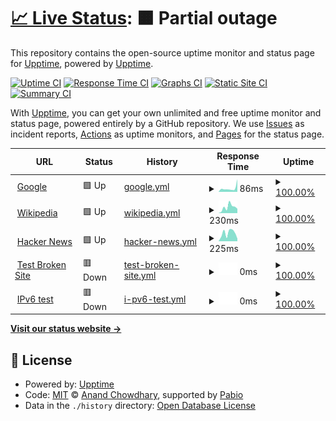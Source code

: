 # [📈 Live Status](https://upptime.github.io/upptime): <!--live status--> **🟧 Partial outage**

This repository contains the open-source uptime monitor and status page for [Upptime](https://upptime.js.org), powered by [Upptime](https://github.com/upptime/upptime).

[![Uptime CI](https://github.com/jdenicola/dumonitor/workflows/Uptime%20CI/badge.svg)](https://github.com/jdenicola/dumonitor/actions?query=workflow%3A%22Uptime+CI%22)
[![Response Time CI](https://github.com/jdenicola/dumonitor/workflows/Response%20Time%20CI/badge.svg)](https://github.com/jdenicola/dumonitor/actions?query=workflow%3A%22Response+Time+CI%22)
[![Graphs CI](https://github.com/jdenicola/dumonitor/workflows/Graphs%20CI/badge.svg)](https://github.com/jdenicola/dumonitor/actions?query=workflow%3A%22Graphs+CI%22)
[![Static Site CI](https://github.com/jdenicola/dumonitor/workflows/Static%20Site%20CI/badge.svg)](https://github.com/jdenicola/dumonitor/actions?query=workflow%3A%22Static+Site+CI%22)
[![Summary CI](https://github.com/jdenicola/dumonitor/workflows/Summary%20CI/badge.svg)](https://github.com/jdenicola/dumonitor/actions?query=workflow%3A%22Summary+CI%22)

With [Upptime](https://upptime.js.org), you can get your own unlimited and free uptime monitor and status page, powered entirely by a GitHub repository. We use [Issues](https://github.com/upptime/upptime/issues) as incident reports, [Actions](https://github.com/jdenicola/dumonitor/actions) as uptime monitors, and [Pages](https://upptime.github.io/upptime) for the status page.

<!--start: status pages-->
<!-- This summary is generated by Upptime (https://github.com/upptime/upptime) -->
<!-- Do not edit this manually, your changes will be overwritten -->
<!-- prettier-ignore -->
| URL | Status | History | Response Time | Uptime |
| --- | ------ | ------- | ------------- | ------ |
| <img alt="" src="https://icons.duckduckgo.com/ip3/www.google.com.ico" height="13"> [Google](https://www.google.com) | 🟩 Up | [google.yml](https://github.com/jdenicola/dumonitor/commits/HEAD/history/google.yml) | <details><summary><img alt="Response time graph" src="./graphs/google/response-time-week.png" height="20"> 86ms</summary><br><a href="https://jdenicola.github.io/dumonitor/history/google"><img alt="Response time 86" src="https://img.shields.io/endpoint?url=https%3A%2F%2Fraw.githubusercontent.com%2Fjdenicola%2Fdumonitor%2FHEAD%2Fapi%2Fgoogle%2Fresponse-time.json"></a><br><a href="https://jdenicola.github.io/dumonitor/history/google"><img alt="24-hour response time 86" src="https://img.shields.io/endpoint?url=https%3A%2F%2Fraw.githubusercontent.com%2Fjdenicola%2Fdumonitor%2FHEAD%2Fapi%2Fgoogle%2Fresponse-time-day.json"></a><br><a href="https://jdenicola.github.io/dumonitor/history/google"><img alt="7-day response time 86" src="https://img.shields.io/endpoint?url=https%3A%2F%2Fraw.githubusercontent.com%2Fjdenicola%2Fdumonitor%2FHEAD%2Fapi%2Fgoogle%2Fresponse-time-week.json"></a><br><a href="https://jdenicola.github.io/dumonitor/history/google"><img alt="30-day response time 86" src="https://img.shields.io/endpoint?url=https%3A%2F%2Fraw.githubusercontent.com%2Fjdenicola%2Fdumonitor%2FHEAD%2Fapi%2Fgoogle%2Fresponse-time-month.json"></a><br><a href="https://jdenicola.github.io/dumonitor/history/google"><img alt="1-year response time 86" src="https://img.shields.io/endpoint?url=https%3A%2F%2Fraw.githubusercontent.com%2Fjdenicola%2Fdumonitor%2FHEAD%2Fapi%2Fgoogle%2Fresponse-time-year.json"></a></details> | <details><summary><a href="https://jdenicola.github.io/dumonitor/history/google">100.00%</a></summary><a href="https://jdenicola.github.io/dumonitor/history/google"><img alt="All-time uptime 100.00%" src="https://img.shields.io/endpoint?url=https%3A%2F%2Fraw.githubusercontent.com%2Fjdenicola%2Fdumonitor%2FHEAD%2Fapi%2Fgoogle%2Fuptime.json"></a><br><a href="https://jdenicola.github.io/dumonitor/history/google"><img alt="24-hour uptime 100.00%" src="https://img.shields.io/endpoint?url=https%3A%2F%2Fraw.githubusercontent.com%2Fjdenicola%2Fdumonitor%2FHEAD%2Fapi%2Fgoogle%2Fuptime-day.json"></a><br><a href="https://jdenicola.github.io/dumonitor/history/google"><img alt="7-day uptime 100.00%" src="https://img.shields.io/endpoint?url=https%3A%2F%2Fraw.githubusercontent.com%2Fjdenicola%2Fdumonitor%2FHEAD%2Fapi%2Fgoogle%2Fuptime-week.json"></a><br><a href="https://jdenicola.github.io/dumonitor/history/google"><img alt="30-day uptime 100.00%" src="https://img.shields.io/endpoint?url=https%3A%2F%2Fraw.githubusercontent.com%2Fjdenicola%2Fdumonitor%2FHEAD%2Fapi%2Fgoogle%2Fuptime-month.json"></a><br><a href="https://jdenicola.github.io/dumonitor/history/google"><img alt="1-year uptime 100.00%" src="https://img.shields.io/endpoint?url=https%3A%2F%2Fraw.githubusercontent.com%2Fjdenicola%2Fdumonitor%2FHEAD%2Fapi%2Fgoogle%2Fuptime-year.json"></a></details>
| <img alt="" src="https://icons.duckduckgo.com/ip3/en.wikipedia.org.ico" height="13"> [Wikipedia](https://en.wikipedia.org) | 🟩 Up | [wikipedia.yml](https://github.com/jdenicola/dumonitor/commits/HEAD/history/wikipedia.yml) | <details><summary><img alt="Response time graph" src="./graphs/wikipedia/response-time-week.png" height="20"> 230ms</summary><br><a href="https://jdenicola.github.io/dumonitor/history/wikipedia"><img alt="Response time 230" src="https://img.shields.io/endpoint?url=https%3A%2F%2Fraw.githubusercontent.com%2Fjdenicola%2Fdumonitor%2FHEAD%2Fapi%2Fwikipedia%2Fresponse-time.json"></a><br><a href="https://jdenicola.github.io/dumonitor/history/wikipedia"><img alt="24-hour response time 230" src="https://img.shields.io/endpoint?url=https%3A%2F%2Fraw.githubusercontent.com%2Fjdenicola%2Fdumonitor%2FHEAD%2Fapi%2Fwikipedia%2Fresponse-time-day.json"></a><br><a href="https://jdenicola.github.io/dumonitor/history/wikipedia"><img alt="7-day response time 230" src="https://img.shields.io/endpoint?url=https%3A%2F%2Fraw.githubusercontent.com%2Fjdenicola%2Fdumonitor%2FHEAD%2Fapi%2Fwikipedia%2Fresponse-time-week.json"></a><br><a href="https://jdenicola.github.io/dumonitor/history/wikipedia"><img alt="30-day response time 230" src="https://img.shields.io/endpoint?url=https%3A%2F%2Fraw.githubusercontent.com%2Fjdenicola%2Fdumonitor%2FHEAD%2Fapi%2Fwikipedia%2Fresponse-time-month.json"></a><br><a href="https://jdenicola.github.io/dumonitor/history/wikipedia"><img alt="1-year response time 230" src="https://img.shields.io/endpoint?url=https%3A%2F%2Fraw.githubusercontent.com%2Fjdenicola%2Fdumonitor%2FHEAD%2Fapi%2Fwikipedia%2Fresponse-time-year.json"></a></details> | <details><summary><a href="https://jdenicola.github.io/dumonitor/history/wikipedia">100.00%</a></summary><a href="https://jdenicola.github.io/dumonitor/history/wikipedia"><img alt="All-time uptime 100.00%" src="https://img.shields.io/endpoint?url=https%3A%2F%2Fraw.githubusercontent.com%2Fjdenicola%2Fdumonitor%2FHEAD%2Fapi%2Fwikipedia%2Fuptime.json"></a><br><a href="https://jdenicola.github.io/dumonitor/history/wikipedia"><img alt="24-hour uptime 100.00%" src="https://img.shields.io/endpoint?url=https%3A%2F%2Fraw.githubusercontent.com%2Fjdenicola%2Fdumonitor%2FHEAD%2Fapi%2Fwikipedia%2Fuptime-day.json"></a><br><a href="https://jdenicola.github.io/dumonitor/history/wikipedia"><img alt="7-day uptime 100.00%" src="https://img.shields.io/endpoint?url=https%3A%2F%2Fraw.githubusercontent.com%2Fjdenicola%2Fdumonitor%2FHEAD%2Fapi%2Fwikipedia%2Fuptime-week.json"></a><br><a href="https://jdenicola.github.io/dumonitor/history/wikipedia"><img alt="30-day uptime 100.00%" src="https://img.shields.io/endpoint?url=https%3A%2F%2Fraw.githubusercontent.com%2Fjdenicola%2Fdumonitor%2FHEAD%2Fapi%2Fwikipedia%2Fuptime-month.json"></a><br><a href="https://jdenicola.github.io/dumonitor/history/wikipedia"><img alt="1-year uptime 100.00%" src="https://img.shields.io/endpoint?url=https%3A%2F%2Fraw.githubusercontent.com%2Fjdenicola%2Fdumonitor%2FHEAD%2Fapi%2Fwikipedia%2Fuptime-year.json"></a></details>
| <img alt="" src="https://icons.duckduckgo.com/ip3/news.ycombinator.com.ico" height="13"> [Hacker News](https://news.ycombinator.com) | 🟩 Up | [hacker-news.yml](https://github.com/jdenicola/dumonitor/commits/HEAD/history/hacker-news.yml) | <details><summary><img alt="Response time graph" src="./graphs/hacker-news/response-time-week.png" height="20"> 225ms</summary><br><a href="https://jdenicola.github.io/dumonitor/history/hacker-news"><img alt="Response time 225" src="https://img.shields.io/endpoint?url=https%3A%2F%2Fraw.githubusercontent.com%2Fjdenicola%2Fdumonitor%2FHEAD%2Fapi%2Fhacker-news%2Fresponse-time.json"></a><br><a href="https://jdenicola.github.io/dumonitor/history/hacker-news"><img alt="24-hour response time 225" src="https://img.shields.io/endpoint?url=https%3A%2F%2Fraw.githubusercontent.com%2Fjdenicola%2Fdumonitor%2FHEAD%2Fapi%2Fhacker-news%2Fresponse-time-day.json"></a><br><a href="https://jdenicola.github.io/dumonitor/history/hacker-news"><img alt="7-day response time 225" src="https://img.shields.io/endpoint?url=https%3A%2F%2Fraw.githubusercontent.com%2Fjdenicola%2Fdumonitor%2FHEAD%2Fapi%2Fhacker-news%2Fresponse-time-week.json"></a><br><a href="https://jdenicola.github.io/dumonitor/history/hacker-news"><img alt="30-day response time 225" src="https://img.shields.io/endpoint?url=https%3A%2F%2Fraw.githubusercontent.com%2Fjdenicola%2Fdumonitor%2FHEAD%2Fapi%2Fhacker-news%2Fresponse-time-month.json"></a><br><a href="https://jdenicola.github.io/dumonitor/history/hacker-news"><img alt="1-year response time 225" src="https://img.shields.io/endpoint?url=https%3A%2F%2Fraw.githubusercontent.com%2Fjdenicola%2Fdumonitor%2FHEAD%2Fapi%2Fhacker-news%2Fresponse-time-year.json"></a></details> | <details><summary><a href="https://jdenicola.github.io/dumonitor/history/hacker-news">100.00%</a></summary><a href="https://jdenicola.github.io/dumonitor/history/hacker-news"><img alt="All-time uptime 100.00%" src="https://img.shields.io/endpoint?url=https%3A%2F%2Fraw.githubusercontent.com%2Fjdenicola%2Fdumonitor%2FHEAD%2Fapi%2Fhacker-news%2Fuptime.json"></a><br><a href="https://jdenicola.github.io/dumonitor/history/hacker-news"><img alt="24-hour uptime 100.00%" src="https://img.shields.io/endpoint?url=https%3A%2F%2Fraw.githubusercontent.com%2Fjdenicola%2Fdumonitor%2FHEAD%2Fapi%2Fhacker-news%2Fuptime-day.json"></a><br><a href="https://jdenicola.github.io/dumonitor/history/hacker-news"><img alt="7-day uptime 100.00%" src="https://img.shields.io/endpoint?url=https%3A%2F%2Fraw.githubusercontent.com%2Fjdenicola%2Fdumonitor%2FHEAD%2Fapi%2Fhacker-news%2Fuptime-week.json"></a><br><a href="https://jdenicola.github.io/dumonitor/history/hacker-news"><img alt="30-day uptime 100.00%" src="https://img.shields.io/endpoint?url=https%3A%2F%2Fraw.githubusercontent.com%2Fjdenicola%2Fdumonitor%2FHEAD%2Fapi%2Fhacker-news%2Fuptime-month.json"></a><br><a href="https://jdenicola.github.io/dumonitor/history/hacker-news"><img alt="1-year uptime 100.00%" src="https://img.shields.io/endpoint?url=https%3A%2F%2Fraw.githubusercontent.com%2Fjdenicola%2Fdumonitor%2FHEAD%2Fapi%2Fhacker-news%2Fuptime-year.json"></a></details>
| <img alt="" src="https://icons.duckduckgo.com/ip3/thissitedoesnotexist.koj.co.ico" height="13"> [Test Broken Site](https://thissitedoesnotexist.koj.co) | 🟥 Down | [test-broken-site.yml](https://github.com/jdenicola/dumonitor/commits/HEAD/history/test-broken-site.yml) | <details><summary><img alt="Response time graph" src="./graphs/test-broken-site/response-time-week.png" height="20"> 0ms</summary><br><a href="https://jdenicola.github.io/dumonitor/history/test-broken-site"><img alt="Response time 0" src="https://img.shields.io/endpoint?url=https%3A%2F%2Fraw.githubusercontent.com%2Fjdenicola%2Fdumonitor%2FHEAD%2Fapi%2Ftest-broken-site%2Fresponse-time.json"></a><br><a href="https://jdenicola.github.io/dumonitor/history/test-broken-site"><img alt="24-hour response time 0" src="https://img.shields.io/endpoint?url=https%3A%2F%2Fraw.githubusercontent.com%2Fjdenicola%2Fdumonitor%2FHEAD%2Fapi%2Ftest-broken-site%2Fresponse-time-day.json"></a><br><a href="https://jdenicola.github.io/dumonitor/history/test-broken-site"><img alt="7-day response time 0" src="https://img.shields.io/endpoint?url=https%3A%2F%2Fraw.githubusercontent.com%2Fjdenicola%2Fdumonitor%2FHEAD%2Fapi%2Ftest-broken-site%2Fresponse-time-week.json"></a><br><a href="https://jdenicola.github.io/dumonitor/history/test-broken-site"><img alt="30-day response time 0" src="https://img.shields.io/endpoint?url=https%3A%2F%2Fraw.githubusercontent.com%2Fjdenicola%2Fdumonitor%2FHEAD%2Fapi%2Ftest-broken-site%2Fresponse-time-month.json"></a><br><a href="https://jdenicola.github.io/dumonitor/history/test-broken-site"><img alt="1-year response time 0" src="https://img.shields.io/endpoint?url=https%3A%2F%2Fraw.githubusercontent.com%2Fjdenicola%2Fdumonitor%2FHEAD%2Fapi%2Ftest-broken-site%2Fresponse-time-year.json"></a></details> | <details><summary><a href="https://jdenicola.github.io/dumonitor/history/test-broken-site">100.00%</a></summary><a href="https://jdenicola.github.io/dumonitor/history/test-broken-site"><img alt="All-time uptime 100.00%" src="https://img.shields.io/endpoint?url=https%3A%2F%2Fraw.githubusercontent.com%2Fjdenicola%2Fdumonitor%2FHEAD%2Fapi%2Ftest-broken-site%2Fuptime.json"></a><br><a href="https://jdenicola.github.io/dumonitor/history/test-broken-site"><img alt="24-hour uptime 100.00%" src="https://img.shields.io/endpoint?url=https%3A%2F%2Fraw.githubusercontent.com%2Fjdenicola%2Fdumonitor%2FHEAD%2Fapi%2Ftest-broken-site%2Fuptime-day.json"></a><br><a href="https://jdenicola.github.io/dumonitor/history/test-broken-site"><img alt="7-day uptime 100.00%" src="https://img.shields.io/endpoint?url=https%3A%2F%2Fraw.githubusercontent.com%2Fjdenicola%2Fdumonitor%2FHEAD%2Fapi%2Ftest-broken-site%2Fuptime-week.json"></a><br><a href="https://jdenicola.github.io/dumonitor/history/test-broken-site"><img alt="30-day uptime 100.00%" src="https://img.shields.io/endpoint?url=https%3A%2F%2Fraw.githubusercontent.com%2Fjdenicola%2Fdumonitor%2FHEAD%2Fapi%2Ftest-broken-site%2Fuptime-month.json"></a><br><a href="https://jdenicola.github.io/dumonitor/history/test-broken-site"><img alt="1-year uptime 100.00%" src="https://img.shields.io/endpoint?url=https%3A%2F%2Fraw.githubusercontent.com%2Fjdenicola%2Fdumonitor%2FHEAD%2Fapi%2Ftest-broken-site%2Fuptime-year.json"></a></details>
| <img alt="" src="https://icons.duckduckgo.com/ip3/null.ico" height="13"> [IPv6 test](forwardemail.net) | 🟥 Down | [i-pv6-test.yml](https://github.com/jdenicola/dumonitor/commits/HEAD/history/i-pv6-test.yml) | <details><summary><img alt="Response time graph" src="./graphs/i-pv6-test/response-time-week.png" height="20"> 0ms</summary><br><a href="https://jdenicola.github.io/dumonitor/history/i-pv6-test"><img alt="Response time 0" src="https://img.shields.io/endpoint?url=https%3A%2F%2Fraw.githubusercontent.com%2Fjdenicola%2Fdumonitor%2FHEAD%2Fapi%2Fi-pv6-test%2Fresponse-time.json"></a><br><a href="https://jdenicola.github.io/dumonitor/history/i-pv6-test"><img alt="24-hour response time 0" src="https://img.shields.io/endpoint?url=https%3A%2F%2Fraw.githubusercontent.com%2Fjdenicola%2Fdumonitor%2FHEAD%2Fapi%2Fi-pv6-test%2Fresponse-time-day.json"></a><br><a href="https://jdenicola.github.io/dumonitor/history/i-pv6-test"><img alt="7-day response time 0" src="https://img.shields.io/endpoint?url=https%3A%2F%2Fraw.githubusercontent.com%2Fjdenicola%2Fdumonitor%2FHEAD%2Fapi%2Fi-pv6-test%2Fresponse-time-week.json"></a><br><a href="https://jdenicola.github.io/dumonitor/history/i-pv6-test"><img alt="30-day response time 0" src="https://img.shields.io/endpoint?url=https%3A%2F%2Fraw.githubusercontent.com%2Fjdenicola%2Fdumonitor%2FHEAD%2Fapi%2Fi-pv6-test%2Fresponse-time-month.json"></a><br><a href="https://jdenicola.github.io/dumonitor/history/i-pv6-test"><img alt="1-year response time 0" src="https://img.shields.io/endpoint?url=https%3A%2F%2Fraw.githubusercontent.com%2Fjdenicola%2Fdumonitor%2FHEAD%2Fapi%2Fi-pv6-test%2Fresponse-time-year.json"></a></details> | <details><summary><a href="https://jdenicola.github.io/dumonitor/history/i-pv6-test">100.00%</a></summary><a href="https://jdenicola.github.io/dumonitor/history/i-pv6-test"><img alt="All-time uptime 100.00%" src="https://img.shields.io/endpoint?url=https%3A%2F%2Fraw.githubusercontent.com%2Fjdenicola%2Fdumonitor%2FHEAD%2Fapi%2Fi-pv6-test%2Fuptime.json"></a><br><a href="https://jdenicola.github.io/dumonitor/history/i-pv6-test"><img alt="24-hour uptime 100.00%" src="https://img.shields.io/endpoint?url=https%3A%2F%2Fraw.githubusercontent.com%2Fjdenicola%2Fdumonitor%2FHEAD%2Fapi%2Fi-pv6-test%2Fuptime-day.json"></a><br><a href="https://jdenicola.github.io/dumonitor/history/i-pv6-test"><img alt="7-day uptime 100.00%" src="https://img.shields.io/endpoint?url=https%3A%2F%2Fraw.githubusercontent.com%2Fjdenicola%2Fdumonitor%2FHEAD%2Fapi%2Fi-pv6-test%2Fuptime-week.json"></a><br><a href="https://jdenicola.github.io/dumonitor/history/i-pv6-test"><img alt="30-day uptime 100.00%" src="https://img.shields.io/endpoint?url=https%3A%2F%2Fraw.githubusercontent.com%2Fjdenicola%2Fdumonitor%2FHEAD%2Fapi%2Fi-pv6-test%2Fuptime-month.json"></a><br><a href="https://jdenicola.github.io/dumonitor/history/i-pv6-test"><img alt="1-year uptime 100.00%" src="https://img.shields.io/endpoint?url=https%3A%2F%2Fraw.githubusercontent.com%2Fjdenicola%2Fdumonitor%2FHEAD%2Fapi%2Fi-pv6-test%2Fuptime-year.json"></a></details>

<!--end: status pages-->

[**Visit our status website →**](https://upptime.github.io/upptime)

## 📄 License

- Powered by: [Upptime](https://github.com/upptime/upptime)
- Code: [MIT](./LICENSE) © [Anand Chowdhary](https://anandchowdhary.com), supported by [Pabio](https://pabio.com)
- Data in the `./history` directory: [Open Database License](https://opendatacommons.org/licenses/odbl/1-0/)

